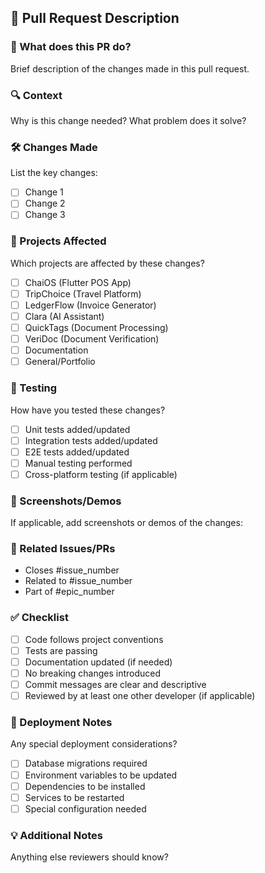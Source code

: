 ## 📝 Pull Request Description

### 🎯 What does this PR do?
Brief description of the changes made in this pull request.

### 🔍 Context
Why is this change needed? What problem does it solve?

### 🛠️ Changes Made
List the key changes:
- [ ] Change 1
- [ ] Change 2
- [ ] Change 3

### 📱 Projects Affected
Which projects are affected by these changes?
- [ ] ChaiOS (Flutter POS App)
- [ ] TripChoice (Travel Platform)
- [ ] LedgerFlow (Invoice Generator)
- [ ] Clara (AI Assistant)
- [ ] QuickTags (Document Processing)
- [ ] VeriDoc (Document Verification)
- [ ] Documentation
- [ ] General/Portfolio

### 🧪 Testing
How have you tested these changes?
- [ ] Unit tests added/updated
- [ ] Integration tests added/updated
- [ ] E2E tests added/updated
- [ ] Manual testing performed
- [ ] Cross-platform testing (if applicable)

### 📸 Screenshots/Demos
If applicable, add screenshots or demos of the changes:

### 🔗 Related Issues/PRs
- Closes #issue_number
- Related to #issue_number
- Part of #epic_number

### ✅ Checklist
- [ ] Code follows project conventions
- [ ] Tests are passing
- [ ] Documentation updated (if needed)
- [ ] No breaking changes introduced
- [ ] Commit messages are clear and descriptive
- [ ] Reviewed by at least one other developer (if applicable)

### 🚀 Deployment Notes
Any special deployment considerations?
- [ ] Database migrations required
- [ ] Environment variables to be updated
- [ ] Dependencies to be installed
- [ ] Services to be restarted
- [ ] Special configuration needed

### 💡 Additional Notes
Anything else reviewers should know?
